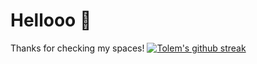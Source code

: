 # Hellooo :wave: 
Thanks for checking my spaces!
[![Tolem's github streak](https://github-readme-streak-stats.herokuapp.com/?user=tolem)](https://github.com/tolem)
